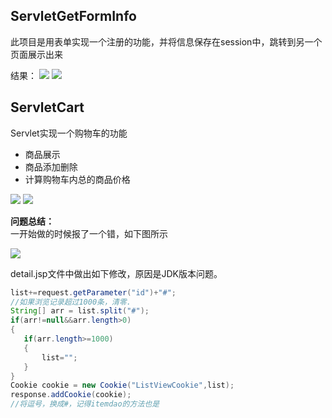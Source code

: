 ServletGetFormInfo
------------------------
此项目是用表单实现一个注册的功能，并将信息保存在session中，跳转到另一个页面展示出来

结果：
![](http://o90jubpdi.bkt.clouddn.com/%E7%94%A8%E6%88%B7%E6%B3%A8%E5%86%8C.png)
![](http://o90jubpdi.bkt.clouddn.com/%E7%94%A8%E6%88%B7%E4%BF%A1%E6%81%AF.png)

ServletCart
----------------
Servlet实现一个购物车的功能

* 商品展示
* 商品添加删除
* 计算购物车内总的商品价格

![](http://o90jubpdi.bkt.clouddn.com/%E5%95%86%E5%93%81%E5%B1%95%E7%A4%BA.png)
![](http://o90jubpdi.bkt.clouddn.com/%E8%B4%AD%E7%89%A9%E8%BD%A6.png)

**问题总结：**  
一开始做的时候报了一个错，如下图所示

![](http://o90jubpdi.bkt.clouddn.com/%23error.png)

detail.jsp文件中做出如下修改，原因是JDK版本问题。

```java
list+=request.getParameter("id")+"#";
//如果浏览记录超过1000条，清零.
String[] arr = list.split("#");
if(arr!=null&&arr.length>0)
{
   if(arr.length>=1000)
   {
       list="";
   }
}
Cookie cookie = new Cookie("ListViewCookie",list);
response.addCookie(cookie);
//将逗号，换成#，记得itemdao的方法也是
```

